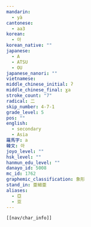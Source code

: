 ```yaml
---
mandarin:
  - yà
cantonese:
  - aa3
korean:
  - 아
korean_native: ""
japanese:
  - A
  - ATSU
  - OU
japanese_nanori: ""
vietnamese:
middle_chinese_initial: ʔ
middle_chinese_final: ɣa
stroke_count: "7"
radical: 二
skip_number: 4-7-1
grade_level: 5
pos: ""
english:
  - secondary
  - Asia
羅馬字: a
韓文: 아
joyo_level: ""
hsk_level: ""
hanmun_edu_level: ""
danayo_id: 5008
mc_id: 1762
graphemic_classification: 象形
stand_in: 亜細亜
aliases:
  - 亞
  - 亚
---
```


```meta-bind-embed
[[nav/char_info]]
```
